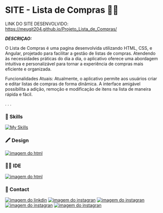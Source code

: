 # SITE - Lista de Compras 👨‍💻
LINK DO SITE DESENVOLVIDO: https://meugit204.github.io/Projeto_Lista_de_Compras/

***DESCRIÇAO:***


O Lista de Compras é uma pagina desenvolvida utilizando HTML, CSS, e Angular, projetado para facilitar a gestão de listas de compras. Atendendo às necessidades práticas do dia a dia, o aplicativo oferece uma abordagem intuitiva e personalizável para tornar a experiência de compras mais eficiente e organizada.

Funcionalidades Atuais:
Atualmente, o aplicativo permite aos usuários criar e editar listas de compras de forma dinâmica. A interface amigável possibilita a adição, remoção e modificação de itens na lista de maneira rápida e fácil.

 .
 .
 .
 
### 🚀 Skills

[![My Skills](https://skillicons.dev/icons?i=js,html,css,angular,git)](https://skillicons.dev)

### 🖍 Design

[![imagem do html](https://img.shields.io/badge/Figma-F24E1E?style=for-the-badge&logo=figma&logoColor=white)](#)


### 👩‍💻 IDE

[![imagem do html](https://img.shields.io/badge/Visual_Studio_Code-0078D4?style=for-the-badge&logo=visual%20studio%20code&logoColor=white)](#)

### 📱 Contact

[![imagem do linkdin](https://img.shields.io/badge/LinkedIn-0077B5?style=for-the-badge&logo=linkedin&logoColor=white)](https://www.linkedin.com/in/ricardo-vieira-dev/)
[![imagem do instagran](https://img.shields.io/badge/Instagram-E4405F?style=for-the-badge&logo=instagram&logoColor=white)](https://www.instagram.com/kadu_vieira_rv/)
[![imagem do instagran](https://img.shields.io/badge/Gmail-D14836?style=for-the-badge&logo=gmail&logoColor=white)](<mailto:ricardo.dev.of@gmail.com>)
[![imagem do instagran](https://img.shields.io/badge/WhatsApp-25D366?style=for-the-badge&logo=whatsapp&logoColor=white)](https://wa.me/5598984178259)
[![imagem do instagran](https://img.shields.io/badge/website-000000?style=for-the-badge&logo=About.me&logoColor=white)](#)

